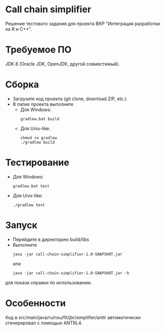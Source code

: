 # Call chain simplifier
Решение тестового задания для проекта ВКР "Интеграция разработки на R и С++".
# Требуемое ПО
JDK 8 (Oracle JDK, OpenJDK, другой совместимый).
# Сборка
* Загрузите код проекта (git clone, download ZIP, etc.)
* В папке проекта выполните
  * Для Windows:
    ```
    gradlew.bat build
    ```
  * Для Unix-like:
    ```
    chmod +x gradlew
    ./gradlew build
    ```
# Тестирование
* Для Windows:
  ```
  gradlew.bat test
  ```
* Для Unix-like:
  ```
  ./gradlew test
  ```
# Запуск
* Перейдите в директорию build/libs
* Выполните
  ```
  java -jar call-chain-simplifier-1.0-SNAPSHOT.jar
  ```
  или
  ```
  java -jar call-chain-simplifier-1.0-SNAPSHOT.jar -h
  ```
для показа справки по использованию.
# Особенности
Код в src/main/java/ru/nsu/fit/jbr/simplifier/antlr автоматически сгенерировал с помощью ANTRL4.
